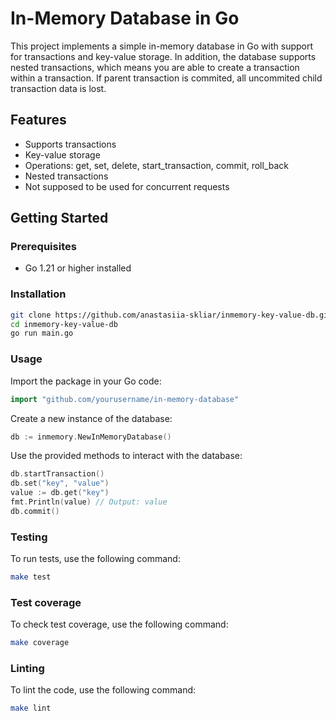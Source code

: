 # In-Memory Database in Go

This project implements a simple in-memory database in Go with support for transactions and key-value storage. In addition, the database supports nested transactions, which means you are able to create a transaction within a transaction. If parent transaction is commited, all uncommited child transaction data is lost.

## Features

- Supports transactions
- Key-value storage
- Operations: get, set, delete, start_transaction, commit, roll_back
- Nested transactions
- Not supposed to be used for concurrent requests

## Getting Started

### Prerequisites

- Go 1.21 or higher installed

### Installation

```bash
git clone https://github.com/anastasiia-skliar/inmemory-key-value-db.git
cd inmemory-key-value-db
go run main.go
```
### Usage
Import the package in your Go code:
```go
import "github.com/yourusername/in-memory-database"
```
Create a new instance of the database:
```go
db := inmemory.NewInMemoryDatabase()
```
Use the provided methods to interact with the database:
```go
db.startTransaction()
db.set("key", "value")
value := db.get("key")
fmt.Println(value) // Output: value
db.commit()
```
### Testing
To run tests, use the following command:

```bash
make test
```
### Test coverage
To check test coverage, use the following command:

```bash
make coverage
```
### Linting
To lint the code, use the following command:

```bash
make lint
```







